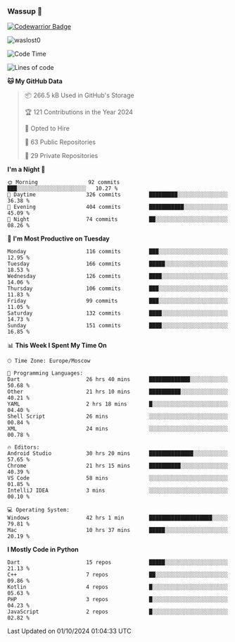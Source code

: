 ### Wassup 👋

[![Codewarrior Badge](https://www.codewars.com/users/waslost/badges/small)](https://www.codewars.com/users/waslost)

<p align="left"> <img src="https://komarev.com/ghpvc/?username=waslost0" alt="waslost0" /></p>

<!--START_SECTION:waka-->
![Code Time](http://img.shields.io/badge/Code%20Time-4%2C940%20hrs%208%20mins-blue)

![Lines of code](https://img.shields.io/badge/From%20Hello%20World%20I%27ve%20Written-1.4%20million%20lines%20of%20code-blue)

**🐱 My GitHub Data** 

> 📦 266.5 kB Used in GitHub's Storage 
 > 
> 🏆 121 Contributions in the Year 2024
 > 
> 💼 Opted to Hire
 > 
> 📜 63 Public Repositories 
 > 
> 🔑 29 Private Repositories 
 > 
**I'm a Night 🦉** 

```text
🌞 Morning                92 commits          ███░░░░░░░░░░░░░░░░░░░░░░   10.27 % 
🌆 Daytime                326 commits         █████████░░░░░░░░░░░░░░░░   36.38 % 
🌃 Evening                404 commits         ███████████░░░░░░░░░░░░░░   45.09 % 
🌙 Night                  74 commits          ██░░░░░░░░░░░░░░░░░░░░░░░   08.26 % 
```
📅 **I'm Most Productive on Tuesday** 

```text
Monday                   116 commits         ███░░░░░░░░░░░░░░░░░░░░░░   12.95 % 
Tuesday                  166 commits         █████░░░░░░░░░░░░░░░░░░░░   18.53 % 
Wednesday                126 commits         ████░░░░░░░░░░░░░░░░░░░░░   14.06 % 
Thursday                 106 commits         ███░░░░░░░░░░░░░░░░░░░░░░   11.83 % 
Friday                   99 commits          ███░░░░░░░░░░░░░░░░░░░░░░   11.05 % 
Saturday                 132 commits         ████░░░░░░░░░░░░░░░░░░░░░   14.73 % 
Sunday                   151 commits         ████░░░░░░░░░░░░░░░░░░░░░   16.85 % 
```


📊 **This Week I Spent My Time On** 

```text
🕑︎ Time Zone: Europe/Moscow

💬 Programming Languages: 
Dart                     26 hrs 40 mins      █████████████░░░░░░░░░░░░   50.68 % 
Other                    21 hrs 10 mins      ██████████░░░░░░░░░░░░░░░   40.21 % 
YAML                     2 hrs 18 mins       █░░░░░░░░░░░░░░░░░░░░░░░░   04.40 % 
Shell Script             26 mins             ░░░░░░░░░░░░░░░░░░░░░░░░░   00.84 % 
XML                      24 mins             ░░░░░░░░░░░░░░░░░░░░░░░░░   00.78 % 

🔥 Editors: 
Android Studio           30 hrs 20 mins      ██████████████░░░░░░░░░░░   57.65 % 
Chrome                   21 hrs 15 mins      ██████████░░░░░░░░░░░░░░░   40.39 % 
VS Code                  58 mins             ░░░░░░░░░░░░░░░░░░░░░░░░░   01.85 % 
IntelliJ IDEA            3 mins              ░░░░░░░░░░░░░░░░░░░░░░░░░   00.10 % 

💻 Operating System: 
Windows                  42 hrs 1 min        ████████████████████░░░░░   79.81 % 
Mac                      10 hrs 37 mins      █████░░░░░░░░░░░░░░░░░░░░   20.19 % 
```

**I Mostly Code in Python** 

```text
Dart                     15 repos            █████░░░░░░░░░░░░░░░░░░░░   21.13 % 
C++                      7 repos             ██░░░░░░░░░░░░░░░░░░░░░░░   09.86 % 
Kotlin                   4 repos             █░░░░░░░░░░░░░░░░░░░░░░░░   05.63 % 
PHP                      3 repos             █░░░░░░░░░░░░░░░░░░░░░░░░   04.23 % 
JavaScript               2 repos             █░░░░░░░░░░░░░░░░░░░░░░░░   02.82 % 
```




 Last Updated on 01/10/2024 01:04:33 UTC
<!--END_SECTION:waka-->

